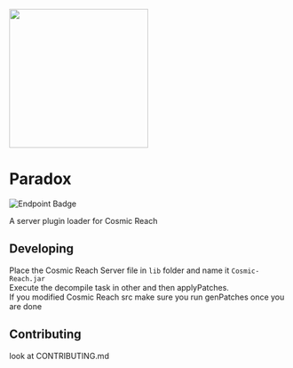 <img src="github/Logo.png" data-canonical-src="https://gyazo.com/eb5c5741b6a9a16c692170a41a49c858.png" width="250" height="250" /> <br>

# Paradox

<img alt="Endpoint Badge" src="https://img.shields.io/endpoint?url=https%3A%2F%2Fghloc.vercel.app%2Fapi%2FPuzzlesHQ%2FParadox%2Fbadge%3Fbranch%3Dmaster%26filter%3D.java%2524%252C.patch%2524&style=flat&label=LOC&color=blue">

A server plugin loader for Cosmic Reach


## Developing
Place the Cosmic Reach Server file in `lib` folder and name it `Cosmic-Reach.jar` <br>
Execute the decompile task in other and then applyPatches. <br>
If you modified Cosmic Reach src make sure you run genPatches once you are done <br>

## Contributing
look at CONTRIBUTING.md
